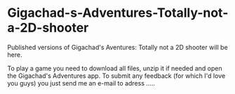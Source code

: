 # Gigachad-s-Adventures-Totally-not-a-2D-shooter
Published versions of Gigachad's Aventures: Totally not a 2D shooter will be here.

To play a game you need to download all files, unzip it if needed and open the Gigachad's Adventures app. 
To submit any feedback (for which I'd love you guys) you just send me an e-mail to adress .....